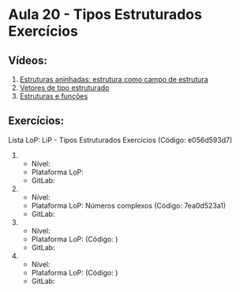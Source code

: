 # Aula 20 - Tipos Estruturados Exercícios

## Vídeos:

1. [Estruturas aninhadas: estrutura como campo de estrutura](https://youtu.be/DrKsGoDzpdk)
2. [Vetores de tipo estruturado](https://youtu.be/m1XXz4pNXFs)
3. [Estruturas e funções](https://youtu.be/Ex8o4Y5mKAg)


## Exercícios:

Lista LoP: LiP - Tipos Estruturados Exercícios (Código: e056d593d7)

1. 
	- Nível: 
	- Plataforma LoP: 
	- GitLab: []()

2.  
	- Nível:
	- Plataforma LoP: Números complexos	(Código: 7ea0d523a1)
	- GitLab: []()
	
	
3. 
	- Nível: 
	- Plataforma LoP:  (Código: )
	- GitLab: []()
	
	
4. 
	- Nível: 
	- Plataforma LoP: (Código: )
	- GitLab: []()

